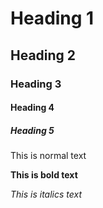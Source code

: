 # Heading 1
## Heading 2
### Heading 3
#### Heading 4
##### Heading 5 
This is normal text

**This is bold text**

*This is italics text*

